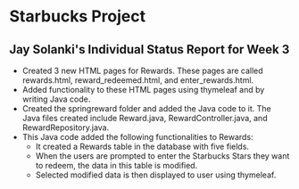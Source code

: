 # Starbucks Project

## Jay Solanki's Individual Status Report for Week 3

* Created 3 new HTML pages for Rewards. These pages are called rewards.html, reward_redeemed.html, and enter_rewards.html.
* Added functionality to these HTML pages using thymeleaf and by writing Java code.
* Created the springreward folder and added the Java code to it. The Java files created include Reward.java, RewardController.java, and RewardRepository.java.
* This Java code added the following functionalities to Rewards:
    * It created a Rewards table in the database with five fields.
    * When the users are prompted to enter the Starbucks Stars they want to redeem, the data in this table is modified.
    * Selected modified data is then displayed to user using thymeleaf.
